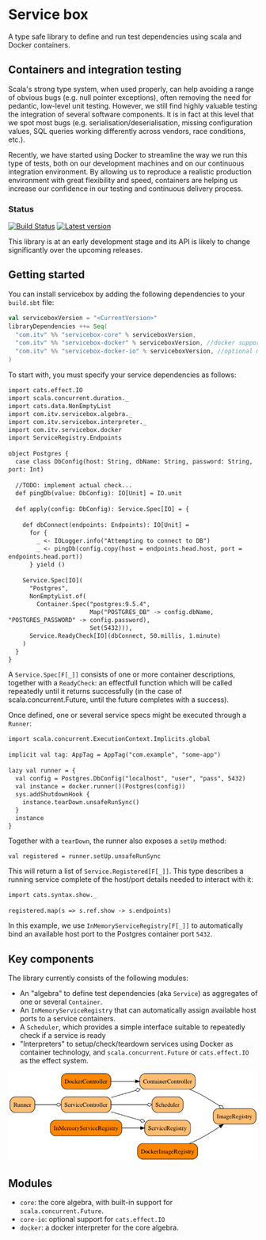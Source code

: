 # Service box

A type safe library to define and run test dependencies using scala and Docker containers.

## Containers and integration testing

Scala's strong type system, when used properly, can help avoiding a range of obvious bugs 
(e.g. null pointer exceptions), often removing the need for pedantic, low-level unit testing. 
However, we still find highly valuable testing the integration of several software 
components. It is in fact at this level that we spot most bugs (e.g. serialisation/deserialisation, 
missing configuration values, SQL queries working differently across vendors, race conditions, etc.).

Recently, we have started using Docker to streamline the way we run this type of tests, both on
our development machines and on our continuous integration environment. 
By allowing us to reproduce a realistic production environment with great flexibility and speed, containers
are helping us increase our confidence in our testing and continuous delivery process.

### Status

[![Build Status](https://travis-ci.org/ITV/servicebox.svg?branch=master)](https://travis-ci.org/ITV/servicebox)
[![Latest version](https://index.scala-lang.org/itv/servicebox/servicebox-core/latest.svg?color=orange&v=1)](https://index.scala-lang.org/itv/servicebox/servicebox-core)

This library is at an early development stage and its API is likely to change significantly over the upcoming releases.

## Getting started

You can install servicebox by adding the following dependencies to your `build.sbt` file:

```scala
val serviceboxVersion = "<CurrentVersion>"
libraryDependencies ++= Seq(
  "com.itv" %% "servicebox-core" % serviceboxVersion,
  "com.itv" %% "servicebox-docker" % serviceboxVersion, //docker support
  "com.itv" %% "servicebox-docker-io" % serviceboxVersion, //optional module to use `cats.effect.IO` instead of `scala.concurrent.Future`
)
```

To start with, you must specify your service dependencies as follows:

```tut:silent
import cats.effect.IO
import scala.concurrent.duration._
import cats.data.NonEmptyList
import com.itv.servicebox.algebra._
import com.itv.servicebox.interpreter._
import com.itv.servicebox.docker
import ServiceRegistry.Endpoints

object Postgres {
  case class DbConfig(host: String, dbName: String, password: String, port: Int)
  
  //TODO: implement actual check...
  def pingDb(value: DbConfig): IO[Unit] = IO.unit

  def apply(config: DbConfig): Service.Spec[IO] = {

    def dbConnect(endpoints: Endpoints): IO[Unit] =
      for {
        _ <- IOLogger.info("Attempting to connect to DB")
        _ <- pingDb(config.copy(host = endpoints.head.host, port = endpoints.head.port))
      } yield ()

    Service.Spec[IO](
      "Postgres",
      NonEmptyList.of(
        Container.Spec("postgres:9.5.4",
                       Map("POSTGRES_DB" -> config.dbName, "POSTGRES_PASSWORD" -> config.password),
                       Set(5432))),
      Service.ReadyCheck[IO](dbConnect, 50.millis, 1.minute)
    )
  }
}
```

A `Service.Spec[F[_]]` consists of one or more container descriptions, together with a `ReadyCheck`: an effectfull function
which will be called repeatedly until it returns successfully (in the case of scala.concurrent.Future, until the future completes with a success).

Once defined, one or several service specs might be executed through a `Runner`:

```tut
import scala.concurrent.ExecutionContext.Implicits.global

implicit val tag: AppTag = AppTag("com.example", "some-app")

lazy val runner = {
  val config = Postgres.DbConfig("localhost", "user", "pass", 5432)
  val instance = docker.runner()(Postgres(config))
  sys.addShutdownHook {
    instance.tearDown.unsafeRunSync()
  }
  instance
}

```

Together with a `tearDown`, the runner also exposes a `setUp` method:

```tut
val registered = runner.setUp.unsafeRunSync
```

This will return a list of `Service.Registered[F[_]]`. This type describes
a running service complete of the host/port details needed to interact with it:

```tut
import cats.syntax.show._

registered.map(s => s.ref.show -> s.endpoints)
```

In this example, we use `InMemoryServiceRegistry[F[_]]` to automatically bind
an available host port to the Postgres container port `5432`.

## Key components

The library currently consists of the following modules:

- An "algebra" to define test dependencies (aka `Service`) as aggregates of one or several `Container`.
- An `InMemoryServiceRegistry` that can automatically assign available host ports to a service containers.
- A `Scheduler`, which provides a simple interface suitable to repeatedly check if a service is ready
- "Interpreters" to setup/check/teardown services using Docker as container technology, and `scala.concurrent.Future` or `cats.effect.IO`
as the effect system.

![Component diagram](docs/modules.png)

## Modules

- `core`: the core algebra, with built-in support for `scala.concurrent.Future`.
- `core-io`: optional support for `cats.effect.IO`
- `docker`: a docker interpreter for the core algebra.
